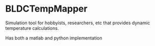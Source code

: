 # BLDCTempMapper
Simulation tool for hobbyists, researchers, etc that provides dynamic temperature calculations. 

Has both a matlab and python implementation
